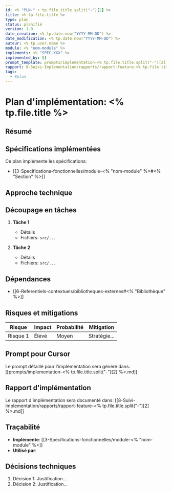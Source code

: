 ```yaml
---
id: <% "PLN-" + tp.file.title.split("-")[2] %>
title: <% tp.file.title %>
type: plan
status: planifié
version: 1.0
date_creation: <% tp.date.now("YYYY-MM-DD") %>
date_modification: <% tp.date.now("YYYY-MM-DD") %>
auteur: <% tp.user.name %>
module: <% "nom-module" %>
implements: <% "SPEC-XXX" %>
implemented_by: []
prompt_template: prompts/implementation-<% tp.file.title.split("-")[2] %>.md
rapport: 8-Suivi-Implementation/rapports/rapport-feature-<% tp.file.title.split("-")[2] %>.md
tags:
  - #plan
---
```


# Plan d'implémentation: <% tp.file.title %>

## Résumé
<!-- Résumé de la fonctionnalité -->

## Spécifications implémentées
Ce plan implémente les spécifications:
- [[3-Specifications-fonctionnelles/module-<% "nom-module" %>#<% "Section" %>]]

## Approche technique
<!-- Description de l'approche technique -->

## Découpage en tâches
1. **Tâche 1**
   - Détails
   - Fichiers: `src/...`

2. **Tâche 2**
   - Détails
   - Fichiers: `src/...`

## Dépendances
<!-- Liste des dépendances techniques -->
- [[6-Referentiels-contextuels/bibliotheques-externes#<% "Bibliothèque" %>]]

## Risques et mitigations
| Risque | Impact | Probabilité | Mitigation |
|--------|--------|-------------|------------|
| Risque 1 | Élevé | Moyen | Stratégie... |

## Prompt pour Cursor
Le prompt détaillé pour l'implémentation sera généré dans:
[[prompts/implementation-<% tp.file.title.split("-")[2] %>.md]]

## Rapport d'implémentation
Le rapport d'implémentation sera documenté dans:
[[8-Suivi-Implementation/rapports/rapport-feature-<% tp.file.title.split("-")[2] %>.md]]

## Traçabilité
<!-- Liens bidirectionnels pour la traçabilité -->
- **Implémente**: [[3-Specifications-fonctionnelles/module-<% "nom-module" %>]]
- **Utilisé par**: <!-- À compléter lors de l'utilisation -->

## Décisions techniques
<!-- Documentation des décisions techniques importantes -->
1. Décision 1: Justification...
2. Décision 2: Justification... 